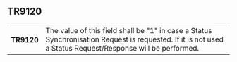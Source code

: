 ## TR9120
<table>
 <tr>
  <th>
   TR9120
  </th>
  <td>
   The value of this field shall be "1" in case a Status Synchronisation Request is requested. If it is not used a Status Request/Response will be performed.
  </td>
 </tr>
</table>
